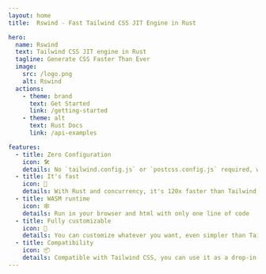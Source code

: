 ```yaml
---
layout: home
title:  Rswind - Fast Tailwind CSS JIT Engine in Rust

hero:
  name: Rswind
  text: Tailwind CSS JIT engine in Rust
  tagline: Generate CSS Faster Than Ever
  image:
    src: /logo.png
    alt: Rswind
  actions:
    - theme: brand
      text: Get Started
      link: /getting-started
    - theme: alt
      text: Rust Docs
      link: /api-examples

features:
  - title: Zero Configuration
    icon: 🛠
    details: No `tailwind.config.js` or `postcss.config.js` required, work out of box
  - title: It's fast
    icon: 🚀
    details: With Rust and concurrency, it's 120x faster than Tailwind CSS's JIT engine (3.4)
  - title: WASM runtime
    icon: 🕸
    details: Run in your browser and html with only one line of code
  - title: Fully customizable
    icon: 🎨
    details: You can customize whatever you want, even simpler than Tailwind CSS
  - title: Compatibility
    icon: 📦
    details: Compatible with Tailwind CSS, you can use it as a drop-in replacement
---
```

